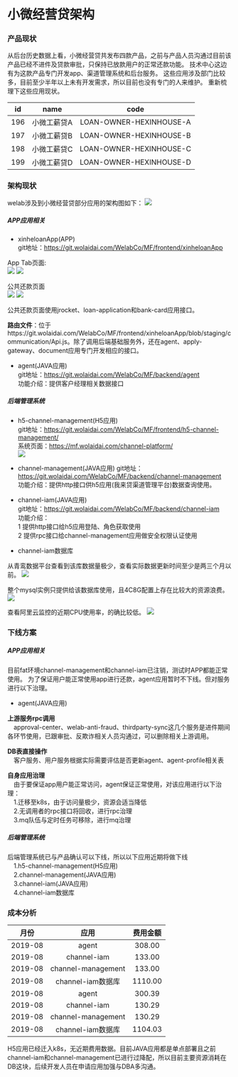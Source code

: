 # 小微经营贷架构

### 产品现状

从后台历史数据上看，小微经营贷共发布四款产品，之前与产品人员沟通过目前该产品已经不进件及贷款审批，只保持已放款用户的正常还款功能。
技术中心这边有为这款产品专门开发app、渠道管理系统和后台服务。
这些应用涉及部门比较多，目前至少半年以上未有开发需求，所以目前也没有专门的人来维护。
重新梳理下这些应用现状。

| id  | name |   code    | 
|:-----:|:---:|:---------:|
| 196 | 小微工薪贷A | LOAN-OWNER-HEXINHOUSE-A |
| 197 | 小微工薪贷B | LOAN-OWNER-HEXINHOUSE-B |
| 198 | 小微工薪贷C | LOAN-OWNER-HEXINHOUSE-C |
| 199 | 小微工薪贷D | LOAN-OWNER-HEXINHOUSE-D |

### 架构现状

welab涉及到小微经营贷部分应用的架构图如下：
![](img/architecture.png) 

##### APP应用相关
* xinheloanApp(APP)  
git地址：https://git.wolaidai.com/WelabCo/MF/frontend/xinheloanApp

App Tab页面:  
![](img/app-1.png) 
![](img/app-2.png) 

公共还款页面  
![](img/app-3.png) 
![](img/app-4.png) 

公共还款页面使用jrocket、loan-application和bank-card应用接口。

**路由文件**：位于https://git.wolaidai.com/WelabCo/MF/frontend/xinheloanApp/blob/staging/communication/Api.js。除了调用后端基础服务外，还在agent、apply-gateway、document应用专门开发相应的接口。

* agent(JAVA应用)  
git地址：https://git.wolaidai.com/WelabCo/MF/backend/agent  
功能介绍：提供客户经理相关数据接口

##### 后端管理系统

* h5-channel-management(H5应用)  
git地址：https://git.wolaidai.com/WelabCo/MF/frontend/h5-channel-management/  
系统页面：https://mf.wolaidai.com/channel-platform/  
![](img/channel-platform.png) 

* channel-management(JAVA应用)
git地址：https://git.wolaidai.com/WelabCo/MF/backend/channel-management  
功能介绍：提供http接口供h5应用(我来贷渠道管理平台)数据查询使用。


* channel-iam(JAVA应用)  
git地址：https://git.wolaidai.com/WelabCo/MF/backend/channel-iam  
功能介绍：  
1 提供http接口给h5应用登陆、角色获取使用  
2 提供rpc接口给channel-management应用做安全权限认证使用  

* channel-iam数据库

从青鸾数据平台查看到该库数据量极少，查看实际数据更新时间至少是两三个月以前。
![](img/channel-iam-mysql-data.png) 

整个mysql实例只提供给该数据库使用，且4C8G配置上存在比较大的资源浪费。
![](img/channel-iam-mysql-info.png) 

查看阿里云监控的近期CPU使用率，的确比较低。
![](img/channel-iam-mysql-cpu.png) 

### 下线方案

##### APP应用相关

目前fat环境channel-management和channel-iam已注销，测试时APP都能正常使用。
为了保证用户能正常使用app进行还款，agent应用暂时不下线。但对服务进行以下治理。

* agent(JAVA应用)

**上游服务rpc调用**    
&emsp;approval-center、welab-anti-fraud、thirdparty-sync这几个服务是进件期间各环节使用，已跟审批、反欺诈相关人员沟通过，可以删除相关上游调用。

**DB表直接操作**  
&emsp;客户服务、用户服务根据实际需要评估是否更新agent、agent-profile相关表

**自身应用治理**  
&emsp;由于要保证app用户能正常访问，agent保证正常使用，对该应用进行以下治理：   
&emsp;1.迁移至k8s，由于访问量极少，资源会适当降低  
&emsp;2.无调用者的rpc接口将回收，进行rpc治理  
&emsp;3.mq队伍与定时任务可移除，进行mq治理  


##### 后端管理系统

后端管理系统已与产品确认可以下线，所以以下应用近期将做下线  
&emsp;1.h5-channel-management(H5应用)  
&emsp;2.channel-management(JAVA应用)  
&emsp;3.channel-iam(JAVA应用)  
&emsp;4.channel-iam数据库  

### 成本分析

| 月份  | 应用 |   费用金额    | 
|:-----:|:---:|:---------:|
| 2019-08 | agent | 308.00 |
| 2019-08 | channel-iam | 133.00 |
| 2019-08 | channel-management | 133.00 |
| 2019-08 | channel-iam数据库 | 1110.00|
| 2019-08 | agent | 300.39 |
| 2019-08 | channel-iam | 130.29 |
| 2019-08 | channel-management | 130.29 |
| 2019-08 | channel-iam数据库 | 1104.03 |

H5应用已经迁入k8s，无近期费用数据。目前JAVA应用都是单点部署且之前channel-iam和channel-management已进行过降配，所以目前主要资源消耗在DB这块，后续开发人员在申请应用加强与DBA多沟通。